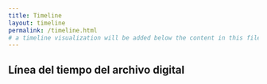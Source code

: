 ```yaml
---
title: Timeline
layout: timeline
permalink: /timeline.html
# a timeline visualization will be added below the content in this file
---
```


## Línea del tiempo del archivo digital
